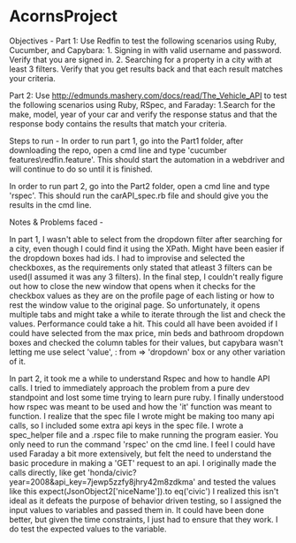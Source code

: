 # AcornsProject

Objectives -
Part 1: Use Redfin to test the following scenarios using Ruby, Cucumber, and Capybara: 1. Signing in with valid username and
password. Verify that you are signed in. 2. Searching for a property in a city with at least 3 filters. Verify that you get results
back and that each result matches your criteria.

Part 2: Use http://edmunds.mashery.com/docs/read/The_Vehicle_API to test the following scenarios using Ruby, RSpec, and Faraday: 
1.Search for the make, model, year of your car and verify the response status and that the response body contains the results that
match your criteria.


Steps to run -
In order to run part 1, go into the Part1 folder, after downloading the repo, open a cmd line and type 'cucumber
features\redfin.feature'. This should start the automation in a webdriver and will continue to do so until it is finished.

In order to run part 2, go into the Part2 folder, open a cmd line and type 'rspec'. This should run the carAPI_spec.rb file and
should give you the results in the cmd line.


Notes & Problems faced - 


In part 1, I wasn't able to select from the dropdown filter after searching for a city, even though I could find it using the XPath.
Might have been easier if the dropdown boxes had ids. I had to improvise and selected the checkboxes, as the requirements only
stated that atleast 3 filters can be used(I assumed it was any 3 filters). In the final step, I couldn't really figure out how to
close the new window that opens when it checks for the checkbox values as they are on the profile page of each listing or how to
rest the window value to the original page. So unfortunately, it opens multiple tabs and might take a while to iterate through the
list and check the values.
Performance could take a hit. This could all have been avoided if I could have selected from the max price, min beds and bathroom
dropdown boxes and checked the column  tables for their values, but capybara wasn't letting me use 
select 'value', : from => 'dropdown' box or any other variation of it.


In part 2, it took me a while to understand Rspec and how to handle API calls. I tried to immediately approach the problem from a 
pure dev standpoint and lost some time trying to learn pure ruby. I finally understood how rspec was meant to be used and how the
'it' function was meant to function. I realize that the spec file I wrote might be making too many api calls, so I included some
extra api keys in the spec file. I wrote a spec_helper file and a .rspec file to make running the program easier. You only need to
run the command 'rspec' on the cmd line. I feel I could have used Faraday a bit more extensively, but felt the need to understand
the basic procedure in making a 'GET' request to an api. I originally made the calls directly, like 
get 'honda/civic?year=2008&api_key=7jewp5zzfy8jhry42m8zdkma' and tested the values like this
expect(JsonObject2['niceName']).to eq('civic')
I realized this isn't ideal as it defeats the purpose of behavior driven testing, so I assigned the input values to variables
and passed them in. It could have been done better, but given the time constraints, I just had to ensure that they work. I do 
test the expected values to the variable.
